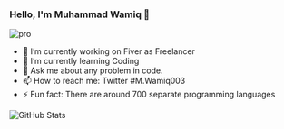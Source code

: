 ### Hello, I'm Muhammad Wamiq 👋

![pro](https://user-images.githubusercontent.com/99263882/153422607-4873e474-091b-41e9-bc2f-3882af0d1d68.jpg)


- 🔭 I’m currently working on Fiver as Freelancer
- 🌱 I’m currently learning Coding
- 💬 Ask me about any problem in code.
- 📫 How to reach me: Twitter #M.Wamiq003
- ⚡ Fun fact: There are around 700 separate programming languages

![GitHub Stats](https://github-readme-stats.vercel.app/api?username=MuhammadWamiq003&theme=radical)



